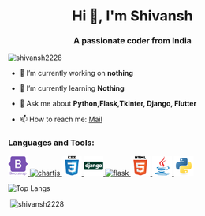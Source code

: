 <h1 align="center">Hi 👋, I'm Shivansh</h1>
<h3 align="center">A passionate coder from India</h3>

<p align="left"> <img src="https://komarev.com/ghpvc/?username=shivansh2228&label=Profile%20views&color=0e75b6&style=flat" alt="shivansh2228" /> </p>

- 🔭 I’m currently working on **nothing**

- 🌱 I’m currently learning **Nothing**

- 💬 Ask me about **Python,Flask,Tkinter, Django, Flutter**

- 📫 How to reach me: <a href="mailto:shivanshsinghein@gmail.com"> Mail </a>


<h3 align="left">Languages and Tools:</h3>
<p align="left"> <a href="https://getbootstrap.com" target="_blank"> <img src="https://raw.githubusercontent.com/devicons/devicon/master/icons/bootstrap/bootstrap-plain-wordmark.svg" alt="bootstrap" width="40" height="40"/> </a> <a href="https://www.chartjs.org" target="_blank"> <img src="https://www.chartjs.org/media/logo-title.svg" alt="chartjs" width="40" height="40"/> </a> <a href="https://www.w3schools.com/css/" target="_blank"> <img src="https://raw.githubusercontent.com/devicons/devicon/master/icons/css3/css3-original-wordmark.svg" alt="css3" width="40" height="40"/> </a> <a href="https://www.djangoproject.com/" target="_blank"> <img src="https://raw.githubusercontent.com/devicons/devicon/master/icons/django/django-original.svg" alt="django" width="40" height="40"/> </a> <a href="https://flask.palletsprojects.com/" target="_blank"> <img src="https://www.vectorlogo.zone/logos/pocoo_flask/pocoo_flask-icon.svg" alt="flask" width="40" height="40"/> </a> <a href="https://www.w3.org/html/" target="_blank"> <img src="https://raw.githubusercontent.com/devicons/devicon/master/icons/html5/html5-original-wordmark.svg" alt="html5" width="40" height="40"/> </a> <a href="https://www.java.com" target="_blank"> <img src="https://raw.githubusercontent.com/devicons/devicon/master/icons/java/java-original.svg" alt="java" width="40" height="40"/> </a> <a href="https://www.python.org" target="_blank"> <img src="https://raw.githubusercontent.com/devicons/devicon/master/icons/python/python-original.svg" alt="python" width="40" height="40"/> </a> </p>

![Top Langs](https://github-readme-stats.vercel.app/api/top-langs/?username=SHIVANSH2228) <p>&nbsp;<img align="center" src="https://github-readme-stats.vercel.app/api?username=shivansh2228&show_icons=true&locale=en" alt="shivansh2228" /></p>


